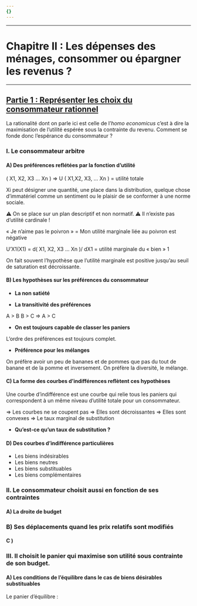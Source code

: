 ```yaml
---
{}
---
```

***
# Chapitre II : Les dépenses des ménages,  consommer ou épargner les revenus ? 
***
## <u>Partie 1 : Représenter les choix du consommateur rationnel </u>

La rationalité dont on parle ici est celle de l’*homo economicus* c’est à dire la maximisation de l’utilité espérée sous la contrainte du revenu. Comment se fonde donc l’espérance du consommateur ? 

### I. Le consommateur arbitre 

#### A) Des préférences reflétées par la fonction d’utilité 

( X1, X2, X3 … Xn ) ⇒ U ( X1,X2, X3, … Xn ) = utilité totale 

Xi peut désigner une quantité, une place dans la distribution, quelque chose d’immatériel comme un sentiment ou le plaisir de se conformer à une norme sociale. 

⚠ On se place sur un plan descriptif et non normatif.
⚠ Il n’existe pas d’utilité cardinale ! 

« Je n’aime pas le poivron » = Mon utilité marginale liée au poivron est négative 

U’X1(X1) = d( X1, X2, X3 … Xn )/ dX1 = utilité marginale du « bien » 1 

On fait souvent l’hypothèse que l’utilité marginale est positive jusqu’au seuil de saturation est décroissante.

#### B) Les hypothèses sur les préférences du consommateur 

- **La non satiété** 

- **La transitivité des préférences**

A > B
B > C 
⇒ A > C 

- **On est toujours capable de classer les paniers** 

L’ordre des préférences est toujours complet.

- **Préférence pour les mélanges**

On préfère avoir un peu de bananes et de pommes que pas du tout de banane et de la pomme et inversement. On préfère la diversité, le mélange.

#### C) La forme des courbes d’indifférences reflètent ces hypothèses 

Une courbe d’indifférence est une courbe qui relie tous les paniers qui correspondent à un même niveau d’utilité totale pour un consommateur. 

⇒ Les courbes ne se coupent pas
⇒ Elles sont décroissantes
⇒ Elles sont convexes
⇒ Le taux marginal de substitution

- **Qu’est-ce qu’un taux de substitution ?**

#### D) Des courbes d’indifférence particulières
- Les biens indésirables
- Les biens neutres
- Les biens substituables
- Les biens complémentaires

### II. Le consommateur choisit aussi en fonction de ses contraintes

#### A) La droite de budget 

### B) Ses déplacements quand les prix relatifs sont modifiés

#### C ) 

### III. Il choisit le panier qui maximise son utilité sous contrainte de son budget.

#### A) Les conditions de l’équilibre dans le cas de biens désirables substituables

Le panier d’équilibre : 





